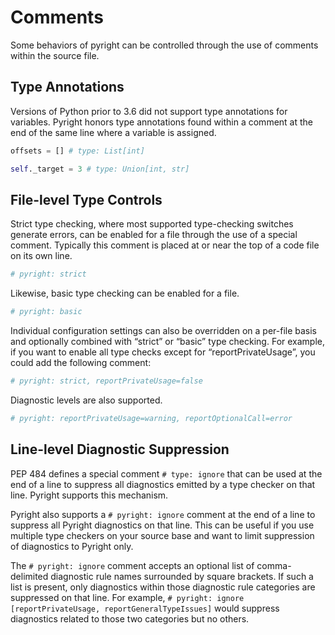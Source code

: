 # Comments

Some behaviors of pyright can be controlled through the use of comments within the source file.

## Type Annotations
Versions of Python prior to 3.6 did not support type annotations for variables. Pyright honors type annotations found within a comment at the end of the same line where a variable is assigned.

```python
offsets = [] # type: List[int]

self._target = 3 # type: Union[int, str]
```

## File-level Type Controls
Strict type checking, where most supported type-checking switches generate errors, can be enabled for a file through the use of a special comment. Typically this comment is placed at or near the top of a code file on its own line.

```python
# pyright: strict
```

Likewise, basic type checking can be enabled for a file.

```python
# pyright: basic
```

Individual configuration settings can also be overridden on a per-file basis and optionally combined with “strict” or “basic” type checking. For example, if you want to enable all type checks except for “reportPrivateUsage”, you could add the following comment:

```python
# pyright: strict, reportPrivateUsage=false
```

Diagnostic levels are also supported.

```python
# pyright: reportPrivateUsage=warning, reportOptionalCall=error
```

## Line-level Diagnostic Suppression

PEP 484 defines a special comment `# type: ignore` that can be used at the end of a line to suppress all diagnostics emitted by a type checker on that line. Pyright supports this mechanism.

Pyright also supports a `# pyright: ignore` comment at the end of a line to suppress all Pyright diagnostics on that line. This can be useful if you use multiple type checkers on your source base and want to limit suppression of diagnostics to Pyright only.

The `# pyright: ignore` comment accepts an optional list of comma-delimited diagnostic rule names surrounded by square brackets. If such a list is present, only diagnostics within those diagnostic rule categories are suppressed on that line. For example, `# pyright: ignore [reportPrivateUsage, reportGeneralTypeIssues]` would suppress diagnostics related to those two categories but no others.
